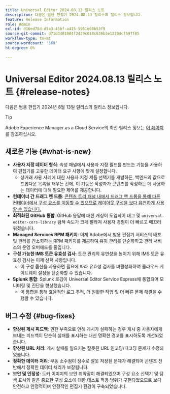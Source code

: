```yaml
---
title: Universal Editor 2024.08.13 릴리스 노트
description: 다음은 범용 편집기 2024.08.13 릴리스의 릴리스 정보입니다.
feature: Release Information
role: Admin
exl-id: d16ed78d-d5a3-45bf-a415-5951e60b53f9
source-git-commit: d71d3481004f2429c018c536b3e12784cf597f85
workflow-type: tm+mt
source-wordcount: '369'
ht-degree: 0%

---
```



# Universal Editor 2024.08.13 릴리스 노트 {#release-notes}

다음은 범용 편집기 2024년 8월 13일 릴리스의 릴리스 정보입니다.

>[!TIP]
>
>Adobe Experience Manager as a Cloud Service의 최신 릴리스 정보는 [이 페이지](/help/release-notes/release-notes-cloud/release-notes-current.md)를 참조하십시오.

## 새로운 기능 {#what-is-new}

* **사용자 지정 데이터 형식**: 속성 패널에서 사용자 지정 필드를 만드는 기능을 사용하여 편집기를 고유한 데이터 요구 사항에 맞게 설정합니다.
   * 상거래 사용 사례에 대한 사용자 지정 제품 선택기를 개발하든, 백엔드의 값으로 드롭다운 목록을 채우든 간에, 이 기능은 작성자가 콘텐츠를 작성하는 데 사용하는 데이터에 대해 필요한 제어를 제공합니다.
* **컨테이너 간 드래그 앤 드롭**: [콘텐츠 트리 패널 내에서 드래그 앤 드롭을 통해 다른 컨테이너에서 구성 요소를 이동할 수 있으므로 레이아웃 구성을 보다 유연하게 사용할 수 있습니다.](/help/sites-cloud/authoring/universal-editor/navigation.md#content-tree-mode)
* **최적화된 GitHub 통합**: GitHub 응답에 대한 캐싱이 도입되어 태그 및 `universal-editor-cors-library` 검색 속도가 크게 빨라져 사용자 경험이 더 빠르고 매끄러워졌습니다.
* **Managed Services RPM 패키지**: 이제 Adobe에서 범용 편집기 서비스의 배포 및 관리를 간소화하는 RPM 패키지를 제공하여 유지 관리를 단순화하고 관리 서비스의 운영 오버헤드를 줄입니다.
* **구성 가능한 IMS 토큰 유효성 검사**: 토큰 관리의 유연성을 높이기 위해 IMS 토큰 유효성 검사는 이제 선택 사항입니다.
   * 이 구성 옵션을 사용하면 필요에 따라 유효성 검사를 비활성화하여 클라우드 게이트웨이 설정을 단순화할 수 있습니다.
* **Splunk 통합**: Splunk 로깅이 Universal Editor Service Express에 통합되어 모니터링 및 진단을 향상했습니다.
   * 이 통합을 통해 효율적인 로그 추적, 더 원활한 작업 및 더 빠른 문제 해결을 수행할 수 있습니다.

## 버그 수정 {#bug-fixes}

* **향상된 게시 피드백**: 권한 부족으로 인해 게시가 실패하는 경우 게시 중 사용자에게 보내는 피드백이 단순히 실패를 표시하는 대신 명확한 경고를 표시하도록 개선되었습니다.
* **향상된 URL 처리**: 게시 실패를 일으키는 잘못된 URL 인코딩/디코딩 문제가 수정되었습니다.
* **정확한 데이터 처리**: 부동 소수점이 정수로 잘못 저장된 문제가 해결되어 콘텐츠 전반에서 정확한 데이터 처리가 보장됩니다.
* **보안 및 안정성**: 도커 이미지의 보안 취약점이 해결되었으며 구성 요소 선택기 및 탐색 표시와 같은 중요한 구성 요소에 대한 테스트 적용 범위가 구현되었으므로 보다 안전하고 안정적이며 안정적인 편집기 환경이 구축되었습니다.
